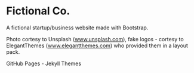 # Fictional Co.

A fictional startup/business website made with Bootstrap.

Photo cortesy to Unsplash (www.unsplash.com), fake logos - cortesy to ElegantThemes (www.elegantthemes.com) who provided them in a layout pack.


GitHub Pages - Jekyll Themes
